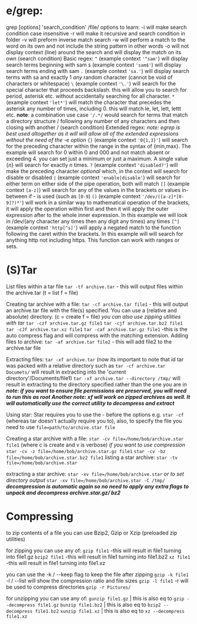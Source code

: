 # **e/grep:**

grep [options] 'search_condition' /file/
options to learn:
	-i      will make search condition case insensitive
	-r      will make it recursive and search condition in folder
	-v     will preform inverse match search
	-w    will perform a match to the word on its own and not include the string pattern in other           words 
	-o    will not display context (line) around the search and will display the match on its own
(search condition) Basic regex:
	`^`      (example context `'^sam'`) will display search terms beginning with sam
	`$`      (example context `'sam$'`) will display search terms ending with sam
	`.`      (example context `'sa.'`) will display search terms with sa and exactly 1 *any* random character (cannot be void of characters or whitespace)
     `\`      (example context  `'\.'`) will search for the special character that proceeds backslash. this will allow you to search for period, asterisk etc. without accidentally searching for all character.
     `*`     (example context `'let*'`) will match the character that precedes the asterisk any number of times, including 0. this will match le, let, lett, lettt etc.
     **note**: a combination use case `'/.*/` would search for terms that match a directory structure / following any number of any characters and then closing with another /
(search condition) Extended regex:
*note: egrep is best used altogether as it will will allow all of the extended expressions without the need of the -e option*
     `{}`   (example context `'0{1,3}'`) will search for the preceding character within the range in the syntax of {min,max}. The example will search for 0 within 0 and 000 and not match absent or exceeding 4. you can set just a minimum or just a maximum. A single value {*n*} will search for exactly *n* times.
     `?`    (example context `'disabled?'`) will make the preceding character *optional* which, in the context will search for disable or disabled
     `|`    (example context `'enable|disable'`) will search for either term on either side of the pipe operation, both will match
     `[]`  (example context `[a-z]`) will search for any of the values in the brackets or values in-between if - is used (such as `[0-9`)
     `()`  (example context `'/dev/([a-z]*[0-9]?)*'`) will work in a similar way to mathematical operation of the brackets, it will apply the operation within first and then it will apply the outer expression after to the whole inner expression. In this example we will look in /dev/(any character any times then any digit any times) any times
     `[^]` (example context `'http[^s]'`) will apply a negated match to the function following the caret within the brackets. In this example will will search for anything http not including https. This function can work with ranges or sets.


# (S)Tar
List files within a tar file
`tar -tf archive.tar`                          - this will output files within the archive.tar
(t = list f = file)

Creating tar archive with a file:
`tar -cf archive.tar file1`                - this will output an archive.tar file with the file(s) specified.                                                                   You can use a (relative and absolute) directory.
(c = create f = file)
*you can also use zipping utilities with tar*
`tar -czf archive.tar.gz file1`
`tar -cjf archive.tar.bz2 file1`
`tar -cJf archive.tar.xz file1`
`tar -caf archive.tar.gz file1`        -this is the auto compress flag and will compress with the                                                                    matching extension.
Adding files to archive:
`tar -af archive.tar file2`               - this will add file2 to the archive.tar file

Extracting files:
`tar -xf archive.tar` (now its important to note that id tar was packed with a relative directory such as `tar -cf archive.tar Documets/` will result in extracting into the 'current directory'/Documents/file1)
`tar -xf archive.tar --directory /tmp/` will result in extracting to the directory specified rather than the one you are in
***note: if you want to ensure file permissions are preserved, you will need to run this as root***
***Another note: xf will work on zipped archives as well. It will automatically use the correct utility to decompress and extract***

Using star:
Star requires you to use the - before the options e.g. `star -cf` (whereas tar doesn't actually require you to), also, to specify the file you need to use `file=path/to/archive.star file`

Creating a star archive with a file:
`star -cv file=/home/bob/archive.star file1`
(where c is create and v is verbose)
*if you want to use compression*
`star -cv -z file=/home/bob/archive.star.gz file1`
`star -cv -bz file=/home/bob/archive.star.bz2 file1`
listing a star archive:
`star -tv file=/home/bob/archive.star`

extracting a star archive:
`star -xv file=/home/bob/archive.star`
*or to set directory output*
`star -xv file=/home/bob/archive.star -C /tmp/`
***decompression is automatic again so no need to apply any extra flags to unpack and decompress archive.star.gz/ bz2***

# Compressing
to zip contents of a file you can use Bzip2, Gzip or Xzip (preloaded zip utilities)

for zipping you can use any of:
`gzip file1`          -this will result in file1 turning into file1.gz
`bzip2 file1`        -this will result in file1 turning into file1.bz2
`xz file1`             -this will result in file1 turning into file1.xz

you can use the -k / --keep flag to keep the file after zipping `gzip -k file1`
-l / --list will show the compression ratio and file sizes `gzip -l file1`
-r will be used to compress directories `gzip -r Pictures/`

for unzipping you can use any of:
`gunzip file1.gz`                   | this is also eq to `gzip --decompress file1.gz`
`bunzip file1.bz2`                 | this is also eq to `bzip2 --decompress file1.bz2`
`xunzip file1.xz`                   | this is also eq to `xz --decompress file1.xz`
